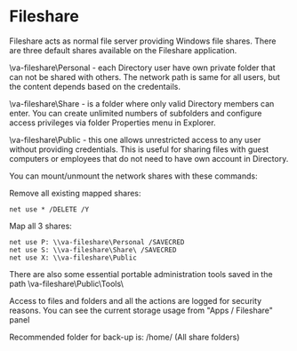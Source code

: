 # Fileshare


Fileshare acts as normal file server providing Windows file shares. There are three default shares available on the Fileshare application.

\\va-fileshare\Personal - each Directory user have own private folder that can not be shared with others. The network path is same for all users, but the content depends based on the credentails.

\\va-fileshare\Share - is a folder where only valid Directory members can enter. You can create unlimited numbers of subfolders and configure access privileges via folder Properties menu in Explorer.

\\va-fileshare\Public - this one allows unrestricted access to any user without providing credentials. This is useful for sharing files with guest computers or employees that do not need to have own account in Directory.

You can mount/unmount the network shares with these commands:

Remove all existing mapped shares: 

```
net use * /DELETE /Y
```

Map all 3 shares: 

```
net use P: \\va-fileshare\Personal /SAVECRED
net use S: \\va-fileshare\Share\ /SAVECRED
net use X: \\va-fileshare\Public
```

There are also some essential portable administration tools saved in the path \\va-fileshare\Public\Tools\

Access to files and folders and all the actions are logged for security reasons. You can see the current storage usage from "Apps / Fileshare" panel

Recommended folder for back-up is: /home/ (All share folders)